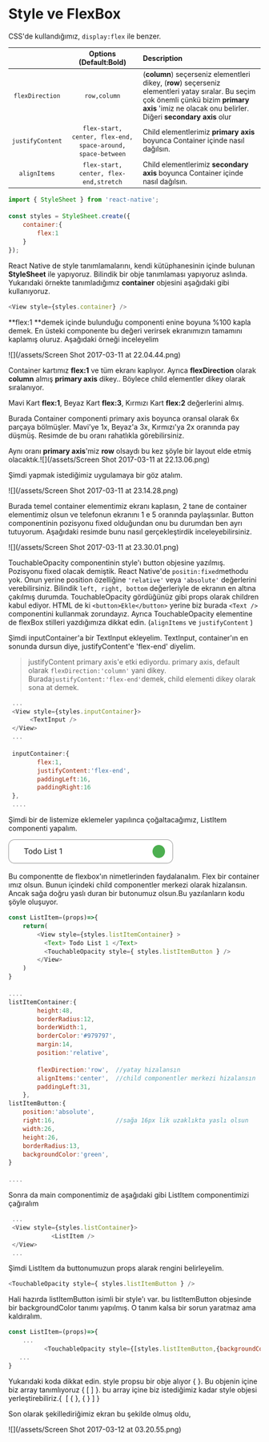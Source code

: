 # Style ve FlexBox

CSS'de kullandığımız, `display:flex` ile benzer.

|  | Options \(Default:Bold\) | Description |
| :---: | :---: | :--- |
| `flexDirection` | `row,column` | \(**column**\) seçerseniz elementleri dikey, \(**row**\) seçerseniz elementleri yatay sıralar.    Bu seçim çok önemli çünkü bizim **primary axis** 'imiz ne olacak onu belirler. Diğeri **secondary axis** olur |
| `justifyContent` | `flex-start, center, flex-end,   space-around, space-between` | Child elementlerimiz **primary axis** boyunca Container içinde nasıl dağılsın. |
| `alignItems` | `flex-start, center, flex-end,stretch` | Child elementlerimiz **secondary axis** boyunca Container içinde nasıl dağılsın. |

```js
import { StyleSheet } from 'react-native';

const styles = StyleSheet.create({
    container:{
        flex:1   
    }
});
```

React Native de style tanımlamalarını, kendi kütüphanesinin içinde bulunan **StyleSheet** ile yapıyoruz. Bilindik bir obje tanımlaması yapıyoruz aslında. Yukarıdaki örnekte tanımladığımız **container** objesini aşağıdaki gibi kullanıyoruz.

```js
<View style={styles.container} />
```

**flex:1 **demek içinde bulunduğu componenti enine boyuna %100 kapla demek. En üsteki componente bu değeri verirsek ekranımızın tamamını kaplamış oluruz.  Aşağıdaki örneği inceleyelim

![](/assets/Screen Shot 2017-03-11 at 22.04.44.png)

Container kartımız **flex:1** ve tüm ekranı kaplıyor. Ayrıca **flexDirection** olarak **column** almış **primary axis** dikey.. Böylece child elementler dikey olarak sıralanıyor.

Mavi Kart **flex:1**, Beyaz Kart **flex:3**, Kırmızı Kart **flex:2** değerlerini almış.

Burada Container componenti primary axis boyunca oransal olarak 6x parçaya bölmüşler. Mavi'ye 1x, Beyaz'a 3x, Kırmızı'ya 2x oranında pay düşmüş. Resimde de bu oranı rahatlıkla görebilirsiniz.

Aynı oranı **primary axis**'miz  **row** olsaydı bu kez şöyle bir layout elde etmiş olacaktık.![](/assets/Screen Shot 2017-03-11 at 22.13.06.png)

Şimdi yapmak istediğimiz uygulamaya bir göz atalım.

![](/assets/Screen Shot 2017-03-11 at 23.14.28.png)

Burada temel container elementimiz ekranı kaplasın, 2 tane de container elementimiz olsun ve telefonun ekranını 1 e 5 oranında paylaşsınlar. Button componentinin pozisyonu fixed olduğundan onu bu durumdan ben ayrı tutuyorum. Aşağıdaki resimde bunu nasıl gerçekleştirdik inceleyebilirsiniz.

![](/assets/Screen Shot 2017-03-11 at 23.30.01.png)

TouchableOpacity componentinin style'ı button objesine yazılmış. Pozisyonu fixed olacak demiştik. React Native'de `positin:fixed`methodu yok. Onun yerine position özelliğine `'relative'` veya `'absolute'` değerlerini verebilirsiniz. Bilindik `left, right, bottom` değerleriyle de ekranın en altına çakılmış durumda. TouchableOpacity gördüğünüz gibi props olarak children kabul ediyor. HTML de ki `<button>Ekle</button>` yerine biz burada `<Text />` componentini kullanmak zorundayız. Ayrıca TouchableOpacity elementine de flexBox stilleri yazdığımıza dikkat edin. \(`alignItems` ve `justifyContent` \)

Şimdi inputContainer'a bir TextInput ekleyelim. TextInput, container'ın en sonunda dursun diye, justifyContent'e 'flex-end' diyelim.

> justifyContent primary axis'e etki ediyordu. primary axis, default olarak `flexDirection:'column'` yani dikey. Burada`justifyContent:'flex-end'`demek, child elementi dikey olarak sona at demek.

```js
 ...
 <View style={styles.inputContainer}>
      <TextInput />
 </View>
 ...

 inputContainer:{
        flex:1,
        justifyContent:'flex-end',
        paddingLeft:16,
        paddingRight:16
 },
 ....
```

Şimdi bir de listemize eklemeler yapılınca çoğaltacağımız, ListItem componenti yapalım.

![](/assets/ListItem.png)

Bu componentte de flexbox'ın nimetlerinden faydalanalım. Flex bir container ımız olsun. Bunun içindeki child componentler merkezi olarak hizalansın. Ancak sağa doğru yaslı duran bir butonumuz olsun.Bu yazılanların kodu şöyle oluşuyor.

```js
const ListItem=(props)=>{
    return(    
        <View style={styles.listItemContainer} >
          <Text> Todo List 1 </Text>
          <TouchableOpacity style={ styles.listItemButton } />
        </View>
    )
}

....
listItemContainer:{
        height:48,
        borderRadius:12,
        borderWidth:1,
        borderColor:'#979797',
        margin:14,
        position:'relative',

        flexDirection:'row',  //yatay hizalansın
        alignItems:'center',  //child componentler merkezi hizalansın
        paddingLeft:31,
    },
listItemButton:{
    position:'absolute',        
    right:16,                 //sağa 16px lik uzaklıkta yaslı olsun
    width:26,
    height:26,
    borderRadius:13,
    backgroundColor:'green',
}

....
```

Sonra da main componentimiz de aşağıdaki gibi ListItem componentimizi çağıralım

```js
 ...
 <View style={styles.listContainer}>
            <ListItem />
 </View>
 ...
```

Şimdi ListItem da buttonumuzun props alarak rengini belirleyelim. 

```js
<TouchableOpacity style={ styles.listItemButton } />
```

Hali hazırda listItemButton isimli bir style'ı var. bu listItemButton objesinde bir backgroundColor tanımı yapılmış. O tanım kalsa bir sorun yaratmaz ama kaldıralım. 

```js
const ListItem=(props)=>{
    ...
          <TouchableOpacity style={[styles.listItemButton,{backgroundColor:props.statusColor } ] } />
   ...
}
```

Yukarıdaki koda dikkat edin. style propsu bir obje alıyor {  }. Bu objenin içine biz array tanımlıyoruz { \[ \] }. bu array içine biz istediğimiz kadar style objesi yerleştirebiliriz.{  \[  {  },  {  }  \] }  

Son olarak şekillediriğimiz ekran bu şekilde olmuş oldu,

![](/assets/Screen Shot 2017-03-12 at 03.20.55.png)

